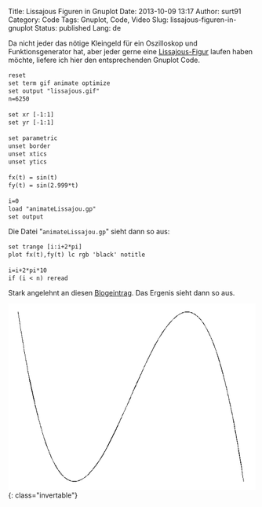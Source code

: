 Title: Lissajous Figuren in Gnuplot
Date: 2013-10-09 13:17
Author: surt91
Category: Code
Tags: Gnuplot, Code, Video
Slug: lissajous-figuren-in-gnuplot
Status: published
Lang: de

Da nicht jeder das nötige Kleingeld für ein Oszilloskop und
Funktionsgenerator hat, aber jeder gerne eine
[Lissajous-Figur](http://de.wikipedia.org/wiki/Lissajous-Figur) laufen
haben möchte, liefere ich hier den entsprechenden Gnuplot Code.

```gnuplot
reset
set term gif animate optimize
set output "lissajous.gif"
n=6250

set xr [-1:1]
set yr [-1:1]

set parametric
unset border
unset xtics
unset ytics

fx(t) = sin(t)
fy(t) = sin(2.999*t)

i=0
load "animateLissajou.gp"
set output
```

Die Datei "`animateLissajou.gp`" sieht dann so aus:

```gnuplot
set trange [i:i+2*pi]
plot fx(t),fy(t) lc rgb 'black' notitle

i=i+2*pi*10
if (i < n) reread
```

Stark angelehnt an diesen
[Blogeintrag](http://gnuplot-surprising.blogspot.de/2011/09/creating-gif-animation-using-gnuplot.html).
Das Ergenis sieht dann so aus.

![Lissajous Figur](/img/lissajous.gif){: class="invertable"}
